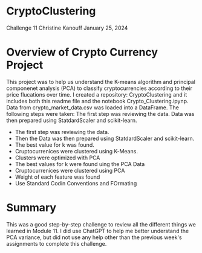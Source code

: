 # CryptoClustering
Challenge 11
Christine Kanouff
January 25, 2024


# Overview of Crypto Currency Project
This project was to help us understand the K-means algorithm and principal componenet analysis (PCA) to classify cryptocurrencies according to their price flucations over time. I created a repository:  CryptoClustering and it includes both this readme file and the notebook Crypto_Clustering.ipynp. Data from crypto_market_data.csv was loaded into a DataFrame. The following steps were taken:
The first step was reviewing the data. Data was then prepared using StatdardScaler and scikit-learn.  
* The first step was reviewing the data.
* Then the Data was then prepared using StatdardScaler and scikit-learn. 
* The best value for k was found.
* Cruptocurrenices were clustered using K-Means.
* Clusters were optimized with PCA
* The best values for k were found uing the PCA Data
* Cruptocurrenices were clustered using PCA
* Weight of each feature was found
* Use Standard Codin Conventions and FOrmating


# Summary
This was a good step-by-step challenge to review all the different things we learned in Module 11. I did use ChatGPT to help me better understand the PCA variance, but did not use any help other than the previous week's assignments to complete this challenge.